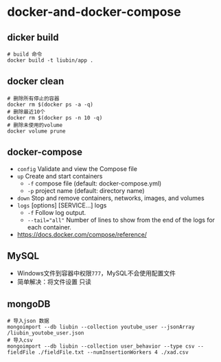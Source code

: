 # docker-and-docker-compose
## dicker build
```shell
# build 命令
docker build -t liubin/app .
```
## docker clean
```shell
# 删除所有停止的容器
docker rm $(docker ps -a -q)
# 删除最近10个
docker rm $(docker ps -n 10 -q)
# 删除未使用的volume
docker volume prune
```
## docker-compose
- `config`  Validate and view the Compose file
- `up`  Create and start containers
  - `-f` compose file (default: docker-compose.yml)
  - `-p` project name (default: directory name)
- `down`  Stop and remove containers, networks, images, and volumes
- `logs` [options] [SERVICE...] logs
  - `-f`   Follow log output.
  - `--tail="all"` Number of lines to show from the end of the logs for each container.
- https://docs.docker.com/compose/reference/

## MySQL
- Windows文件到容器中权限`777`，MySQL不会使用配置文件
- 简单解决：将文件设置 只读
## mongoDB
```shell
# 导入json 数据
mongoimport --db liubin --collection youtube_user --jsonArray /liubin_youtobe_user.json
# 导入csv
mongoimport --db liubin --collection user_behavior --type csv --fieldFile ./fieldFile.txt --numInsertionWorkers 4 ./xad.csv
```
